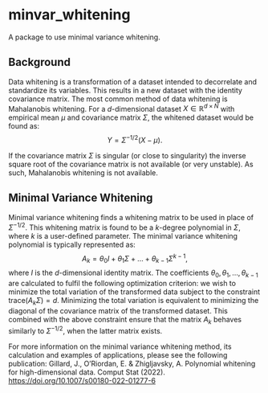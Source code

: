 # minvar_whitening
A package to use minimal variance whitening.

## Background
Data whitening is a transformation of a dataset intended to decorrelate and standardize its variables. This results in a new dataset with the identity covariance matrix. The most common method of data whitening is Mahalanobis whitening. For a $d$-dimensional dataset $X \in \mathbb{R}^{d \times N}$ with empirical mean $\mu$ and covariance matrix $\Sigma$, the whitened dataset would be found as:
$$Y = \Sigma^{-1/2}(X - \mu).$$

If the covariance matrix $\Sigma$ is singular (or close to singularity) the inverse square root of the covariance matrix is not available (or very unstable). As such, Mahalanobis whitening is not available. 

## Minimal Variance Whitening
Minimal variance whitening finds a whitening matrix to be used in place of $\Sigma^{-1/2}$. This whitening matrix is found to be a $k$-degree polynomial in $\Sigma$, where $k$ is a user-defined parameter. The minimal variance whitening polynomial is typically represented as:
$$A_{k} = \theta_{0}I + \theta_{1}\Sigma + \dots + \theta_{k-1}\Sigma^{k-1},$$
where $I$ is the $d$-dimensional identity matrix. The coefficients $\theta_{0}, \theta_{1}, \dots, \theta_{k-1}$ are calculated to fulfil the following optimization criterion: we wish to minimize the total variation of the transformed data subject to the constraint $\text{trace}(A_{k}\Sigma) = d$. Minimizing the total variation is equivalent to minimizing the diagonal of the covariance matrix of the transformed dataset. This combined with the above constraint ensure that the matrix $A_{k}$ behaves similarly to $\Sigma^{-1/2}$, when the latter matrix exists. 

For more information on the minimal variance whitening method, its calculation and examples of applications, please see the following publication: Gillard, J., O’Riordan, E. & Zhigljavsky, A. Polynomial whitening for high-dimensional data. Comput Stat (2022). https://doi.org/10.1007/s00180-022-01277-6
